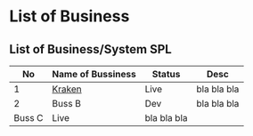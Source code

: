# List of Business

## List of Business/System SPL

No | Name of Bussiness | Status | Desc
--- | --- | --- | --- 
1 | [Kraken](../../kraken/kraken.md) | Live | bla bla bla
2 | Buss B | Dev | bla bla bla
  | Buss C | Live | bla bla bla